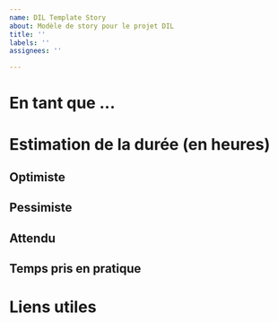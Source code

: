 ```yaml
---
name: DIL Template Story
about: Modèle de story pour le projet DIL
title: ''
labels: ''
assignees: ''

---
```


# En tant que ... 

# Estimation de la durée (en heures) 
## Optimiste

## Pessimiste 

## Attendu 

## Temps pris en pratique

# Liens utiles
